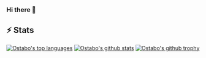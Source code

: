 ### Hi there 👋

## ⚡ Stats
[![Ostabo's top languages](https://github-readme-stats.vercel.app/api/top-langs/?username=Ostabo)](https://ostabo.software)
[![Ostabo's github stats](https://github-readme-stats.vercel.app/api?username=Ostabo)](https://github.com/Ostabo)
[![Ostabo's github trophy](https://github-profile-trophy.vercel.app/?username=Ostabo&row=1)](https://github.com/Ostabo)
